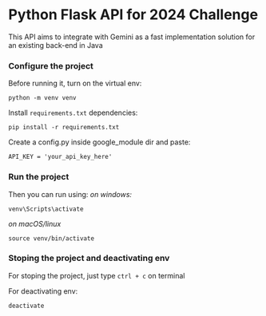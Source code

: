 # Python Flask API for 2024 Challenge

This API aims to integrate with Gemini as a fast implementation solution for an existing back-end in Java

### Configure the project
Before running it, turn on the virtual env:
```
python -m venv venv
```
Install `requirements.txt` dependencies:
```
pip install -r requirements.txt
```
Create a config.py inside google_module dir and paste:
```
API_KEY = 'your_api_key_here'
```

### Run the project
Then you can run using:
_on windows:_
```
venv\Scripts\activate
``` 
_on macOS/linux_
```
source venv/bin/activate
```
### Stoping the project and deactivating env
For stoping the project, just type `ctrl + c` on terminal

For deactivating env:
```
deactivate
```